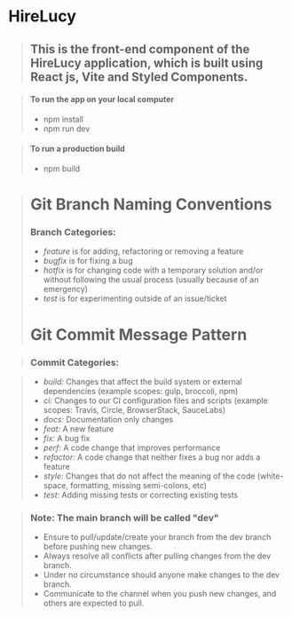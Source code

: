 # HireLucy
> ## This is the front-end component of the HireLucy application, which is built using React js, Vite and Styled Components.

> #### To run the app on your local computer
>
> - npm install
> - npm run dev

> #### To run a production build
>
> - npm build

> # Git Branch Naming Conventions
>
> ### Branch Categories:
>
> - _feature_ is for adding, refactoring or removing a feature
> - _bugfix_ is for fixing a bug
> - _hotfix_ is for changing code with a temporary solution and/or without following the usual process (usually because of an emergency)
> - _test_ is for experimenting outside of an issue/ticket
>
> # Git Commit Message Pattern

> ### Commit Categories:

> - _build:_ Changes that affect the build system or external dependencies (example scopes: gulp, broccoli, npm)
> - _ci:_ Changes to our CI configuration files and scripts (example scopes: Travis, Circle, BrowserStack, SauceLabs)
> - _docs:_ Documentation only changes
> - _feat:_ A new feature
> - _fix:_ A bug fix
> - _perf:_ A code change that improves performance
> - _refactor:_ A code change that neither fixes a bug nor adds a feature
> - _style:_ Changes that do not affect the meaning of the code (white-space, formatting, missing semi-colons, etc)
> - _test:_ Adding missing tests or correcting existing tests

> ### Note: The main branch will be called "dev"
> -  Ensure to pull/update/create your branch from the dev branch before pushing new changes.
> -  Always resolve all conflicts after pulling changes from the dev branch.
> -  Under no circumstance should anyone make changes to the dev branch.
> -  Communicate to the channel when you push new changes, and others are expected to pull.

